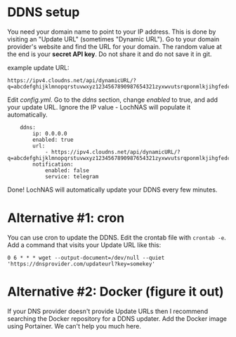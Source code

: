 # DDNS setup

You need your domain name to point to your IP address. This is done by visiting an "Update URL" (sometimes "Dynamic URL"). Go to your domain provider's website and find the URL for your domain. The random value at the end is your **secret API key**. Do not share it and do not save it in git.

example update URL:

```
https://ipv4.cloudns.net/api/dynamicURL/?q=abcdefghijklmnopqrstuvwxyz1234567890987654321zyxwvutsrqponmlkjihgfedcba
```

Edit _config.yml_. Go to the _ddns_ section, change _enabled_ to true, and add your update URL. Ignore the IP value - LochNAS will populate it automatically. 

```
    ddns:
        ip: 0.0.0.0
        enabled: true
        url:
            - https://ipv4.cloudns.net/api/dynamicURL/?q=abcdefghijklmnopqrstuvwxyz1234567890987654321zyxwvutsrqponmlkjihgfedcba
        notification:
            enabled: false
            service: telegram

```

Done! LochNAS will automatically update your DDNS every few minutes.

# Alternative #1: cron 
You can use cron to update the DDNS. Edit the crontab file with `crontab -e`. Add a command that visits your Update URL like this:

```
0 6 * * * wget --output-document=/dev/null --quiet 'https://dnsprovider.com/updateurl?key=somekey'
```

# Alternative #2: Docker (figure it out)

If your DNS provider doesn't provide Update URLs then I recommend searching the Docker repository for a DDNS updater. Add the Docker image using Portainer. We can't help you much here.
